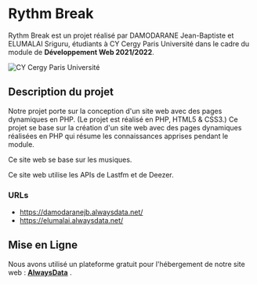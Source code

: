 # Rythm Break

Rythm Break est un projet réalisé par DAMODARANE Jean-Baptiste et ELUMALAI Sriguru, étudiants à CY Cergy Paris Université dans le cadre du module de **Développement Web 2021/2022**.

![CY Cergy Paris Université](https://upload.wikimedia.org/wikipedia/fr/thumb/6/69/Logo_CY_Cergy_Paris_Universit%C3%A9.svg/129px-Logo_CY_Cergy_Paris_Universit%C3%A9.svg.png)


## Description du projet

Notre projet porte sur la conception d'un site web avec des pages dynamiques en PHP. (Le projet est réalisé en PHP, HTML5 & CSS3.)
Ce projet se base sur la création d'un site web avec des pages dynamiques réalisées en PHP qui résume les connaissances apprises pendant le module.

Ce site web se base sur les musiques.

Ce site web utilise les APIs de Lastfm et de Deezer.

### URLs

 - https://damodaranejb.alwaysdata.net/
 - https://elumalai.alwaysdata.net/

## Mise en Ligne

Nous avons utilisé un plateforme gratuit pour l'hébergement de notre site web :  **[AlwaysData](https://alwaysdata.com)** .

